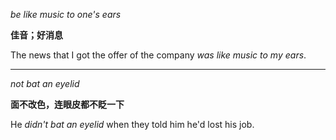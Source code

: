 _be like music to one's ears_

__佳音；好消息__

The news that I got the offer of the company _was like music to my ears_.
___
_not bat an eyelid_

__面不改色，连眼皮都不眨一下__

He _didn't bat an eyelid_ when they told him he'd lost his job.
